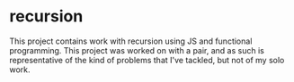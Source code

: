 # recursion

This project contains work with recursion using JS and functional programming.
This project was worked on with a pair, and as such is representative of the kind of problems that I've tackled, but not of my solo work.

